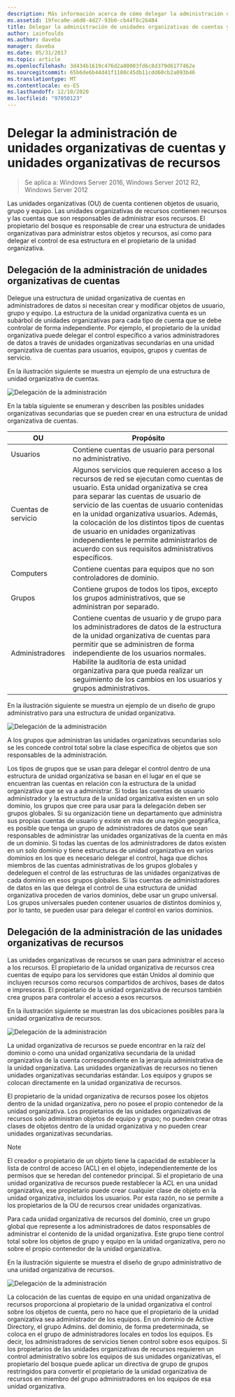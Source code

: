 ```yaml
---
description: Más información acerca de cómo delegar la administración de las unidades organizativas de cuentas y las unidades organizativas de recursos
ms.assetid: 19feca0e-a6d0-4d27-93b0-cb44f8c26484
title: Delegar la administración de unidades organizativas de cuentas y unidades organizativas de recursos
author: iainfoulds
ms.author: daveba
manager: daveba
ms.date: 05/31/2017
ms.topic: article
ms.openlocfilehash: 3d434b1619c476d2a80003fd6c8d379d6177462e
ms.sourcegitcommit: 65b6de6b44d41f1180c45db11cdd60cb2a093b46
ms.translationtype: MT
ms.contentlocale: es-ES
ms.lasthandoff: 12/10/2020
ms.locfileid: "97050123"
---
```

# <a name="delegating-administration-of-account-ous-and-resource-ous"></a>Delegar la administración de unidades organizativas de cuentas y unidades organizativas de recursos

>Se aplica a: Windows Server 2016, Windows Server 2012 R2, Windows Server 2012

Las unidades organizativas (OU) de cuenta contienen objetos de usuario, grupo y equipo. Las unidades organizativas de recursos contienen recursos y las cuentas que son responsables de administrar esos recursos. El propietario del bosque es responsable de crear una estructura de unidades organizativas para administrar estos objetos y recursos, así como para delegar el control de esa estructura en el propietario de la unidad organizativa.

## <a name="delegating-administration-of-account-ous"></a>Delegación de la administración de unidades organizativas de cuentas
Delegue una estructura de unidad organizativa de cuentas en administradores de datos si necesitan crear y modificar objetos de usuario, grupo y equipo. La estructura de la unidad organizativa cuenta es un subárbol de unidades organizativas para cada tipo de cuenta que se debe controlar de forma independiente. Por ejemplo, el propietario de la unidad organizativa puede delegar el control específico a varios administradores de datos a través de unidades organizativas secundarias en una unidad organizativa de cuentas para usuarios, equipos, grupos y cuentas de servicio.

En la ilustración siguiente se muestra un ejemplo de una estructura de unidad organizativa de cuentas.

![Delegación de la administración](media/Delegating-Administration-of-Account-OUs-and-Resource-OUs/66d38fbe-e8eb-42d7-abab-9526243bf6d9.gif)

En la tabla siguiente se enumeran y describen las posibles unidades organizativas secundarias que se pueden crear en una estructura de unidad organizativa de cuentas.

|OU|Propósito|
|------|-----------|
|Usuarios|Contiene cuentas de usuario para personal no administrativo.|
|Cuentas de servicio|Algunos servicios que requieren acceso a los recursos de red se ejecutan como cuentas de usuario. Esta unidad organizativa se crea para separar las cuentas de usuario de servicio de las cuentas de usuario contenidas en la unidad organizativa usuarios. Además, la colocación de los distintos tipos de cuentas de usuario en unidades organizativas independientes le permite administrarlos de acuerdo con sus requisitos administrativos específicos.|
|Computers|Contiene cuentas para equipos que no son controladores de dominio.|
|Grupos|Contiene grupos de todos los tipos, excepto los grupos administrativos, que se administran por separado.|
|Administradores|Contiene cuentas de usuario y de grupo para los administradores de datos de la estructura de la unidad organizativa de cuentas para permitir que se administren de forma independiente de los usuarios normales. Habilite la auditoría de esta unidad organizativa para que pueda realizar un seguimiento de los cambios en los usuarios y grupos administrativos.|

En la ilustración siguiente se muestra un ejemplo de un diseño de grupo administrativo para una estructura de unidad organizativa.

![Delegación de la administración](media/Delegating-Administration-of-Account-OUs-and-Resource-OUs/be2cd2d2-6956-429c-a53a-369e6fe40b2b.gif)

A los grupos que administran las unidades organizativas secundarias solo se les concede control total sobre la clase específica de objetos que son responsables de la administración.

Los tipos de grupos que se usan para delegar el control dentro de una estructura de unidad organizativa se basan en el lugar en el que se encuentran las cuentas en relación con la estructura de la unidad organizativa que se va a administrar. Si todas las cuentas de usuario administrador y la estructura de la unidad organizativa existen en un solo dominio, los grupos que cree para usar para la delegación deben ser grupos globales. Si su organización tiene un departamento que administra sus propias cuentas de usuario y existe en más de una región geográfica, es posible que tenga un grupo de administradores de datos que sean responsables de administrar las unidades organizativas de la cuenta en más de un dominio. Si todas las cuentas de los administradores de datos existen en un solo dominio y tiene estructuras de unidad organizativa en varios dominios en los que es necesario delegar el control, haga que dichos miembros de las cuentas administrativas de los grupos globales y dedeleguen el control de las estructuras de las unidades organizativas de cada dominio en esos grupos globales. Si las cuentas de administradores de datos en las que delega el control de una estructura de unidad organizativa proceden de varios dominios, debe usar un grupo universal. Los grupos universales pueden contener usuarios de distintos dominios y, por lo tanto, se pueden usar para delegar el control en varios dominios.

## <a name="delegating-administration-of-resource-ous"></a>Delegación de la administración de las unidades organizativas de recursos
Las unidades organizativas de recursos se usan para administrar el acceso a los recursos. El propietario de la unidad organizativa de recursos crea cuentas de equipo para los servidores que están Unidos al dominio que incluyen recursos como recursos compartidos de archivos, bases de datos e impresoras. El propietario de la unidad organizativa de recursos también crea grupos para controlar el acceso a esos recursos.

En la ilustración siguiente se muestran las dos ubicaciones posibles para la unidad organizativa de recursos.

![Delegación de la administración](media/Delegating-Administration-of-Account-OUs-and-Resource-OUs/6667a5ce-34d6-48a9-9974-b823ba70e2af.gif)

La unidad organizativa de recursos se puede encontrar en la raíz del dominio o como una unidad organizativa secundaria de la unidad organizativa de la cuenta correspondiente en la jerarquía administrativa de la unidad organizativa. Las unidades organizativas de recursos no tienen unidades organizativas secundarias estándar. Los equipos y grupos se colocan directamente en la unidad organizativa de recursos.

El propietario de la unidad organizativa de recursos posee los objetos dentro de la unidad organizativa, pero no posee el propio contenedor de la unidad organizativa. Los propietarios de las unidades organizativas de recursos solo administran objetos de equipo y grupo; no pueden crear otras clases de objetos dentro de la unidad organizativa y no pueden crear unidades organizativas secundarias.

> [!NOTE]
> El creador o propietario de un objeto tiene la capacidad de establecer la lista de control de acceso (ACL) en el objeto, independientemente de los permisos que se heredan del contenedor principal. Si el propietario de una unidad organizativa de recursos puede restablecer la ACL en una unidad organizativa, ese propietario puede crear cualquier clase de objeto en la unidad organizativa, incluidos los usuarios. Por esta razón, no se permite a los propietarios de la OU de recursos crear unidades organizativas.

Para cada unidad organizativa de recursos del dominio, cree un grupo global que represente a los administradores de datos responsables de administrar el contenido de la unidad organizativa. Este grupo tiene control total sobre los objetos de grupo y equipo en la unidad organizativa, pero no sobre el propio contenedor de la unidad organizativa.

En la ilustración siguiente se muestra el diseño de grupo administrativo de una unidad organizativa de recursos.

![Delegación de la administración](media/Delegating-Administration-of-Account-OUs-and-Resource-OUs/8a3f7714-a3bf-43f7-b999-6070543248b0.gif)

La colocación de las cuentas de equipo en una unidad organizativa de recursos proporciona al propietario de la unidad organizativa el control sobre los objetos de cuenta, pero no hace que el propietario de la unidad organizativa sea administrador de los equipos. En un dominio de Active Directory, el grupo Admins. del dominio, de forma predeterminada, se coloca en el grupo de administradores locales en todos los equipos. Es decir, los administradores de servicios tienen control sobre esos equipos. Si los propietarios de las unidades organizativas de recursos requieren un control administrativo sobre los equipos de sus unidades organizativas, el propietario del bosque puede aplicar un directiva de grupo de grupos restringidos para convertir el propietario de la unidad organizativa de recursos en miembro del grupo administradores en los equipos de esa unidad organizativa.



